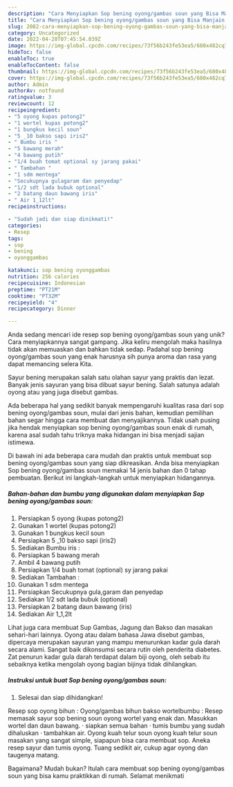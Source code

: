 ```yaml
---
description: "Cara Menyiapkan Sop bening oyong/gambas soun yang Bisa Manjain Lidah"
title: "Cara Menyiapkan Sop bening oyong/gambas soun yang Bisa Manjain Lidah"
slug: 2082-cara-menyiapkan-sop-bening-oyong-gambas-soun-yang-bisa-manjain-lidah
category: Uncategorized
date: 2022-04-28T07:45:54.039Z
image: https://img-global.cpcdn.com/recipes/73f56b243fe53ea5/680x482cq70/sop-bening-oyonggambas-soun-foto-resep-utama.jpg
hideToc: false
enableToc: true
enableTocContent: false
thumbnail: https://img-global.cpcdn.com/recipes/73f56b243fe53ea5/680x482cq70/sop-bening-oyonggambas-soun-foto-resep-utama.jpg
cover: https://img-global.cpcdn.com/recipes/73f56b243fe53ea5/680x482cq70/sop-bening-oyonggambas-soun-foto-resep-utama.jpg
author: Admin
authorAv: notfound
ratingvalue: 3
reviewcount: 12
recipeingredient:
- "5 oyong kupas potong2"
- "1 wortel kupas potong2"
- "1 bungkus kecil soun"
- "5 _10 bakso sapi iris2"
- " Bumbu iris "
- "5 bawang merah"
- "4 bawang putih"
- "1/4 buah tomat optional sy jarang pakai"
- " Tambahan "
- "1 sdm mentega"
- "Secukupnya gulagaram dan penyedap"
- "1/2 sdt lada bubuk optional"
- "2 batang daun bawang iris"
- " Air 1_12lt"
recipeinstructions:

- "Sudah jadi dan siap dinikmati!"
categories:
- Resep
tags:
- sop
- bening
- oyonggambas

katakunci: sop bening oyonggambas 
nutrition: 256 calories
recipecuisine: Indonesian
preptime: "PT21M"
cooktime: "PT32M"
recipeyield: "4"
recipecategory: Dinner

---
```





Anda sedang mencari ide resep sop bening oyong/gambas soun yang unik? Cara menyiapkannya sangat gampang. Jika keliru mengolah maka hasilnya tidak akan memuaskan dan bahkan tidak sedap. Padahal sop bening oyong/gambas soun yang enak harusnya sih punya aroma dan rasa yang dapat memancing selera Kita.





Sayur bening merupakan salah satu olahan sayur yang praktis dan lezat. Banyak jenis sayuran yang bisa dibuat sayur bening. Salah satunya adalah oyong atau yang juga disebut gambas.

Ada beberapa hal yang sedikit banyak mempengaruhi kualitas rasa dari sop bening oyong/gambas soun, mulai dari jenis bahan, kemudian pemilihan bahan segar hingga cara membuat dan menyajikannya. Tidak usah pusing jika hendak menyiapkan sop bening oyong/gambas soun enak di rumah, karena asal sudah tahu triknya maka hidangan ini bisa menjadi sajian istimewa.






Di bawah ini ada beberapa cara mudah dan praktis untuk membuat sop bening oyong/gambas soun yang siap dikreasikan. Anda bisa menyiapkan Sop bening oyong/gambas soun memakai 14 jenis bahan dan 0 tahap pembuatan. Berikut ini langkah-langkah untuk menyiapkan hidangannya.

<!--inarticleads1-->

##### Bahan-bahan dan bumbu yang digunakan dalam menyiapkan Sop bening oyong/gambas soun:

1. Persiapkan 5 oyong (kupas potong2)
1. Gunakan 1 wortel (kupas potong2)
1. Gunakan 1 bungkus kecil soun
1. Persiapkan 5 _10 bakso sapi (iris2)
1. Sediakan  Bumbu iris :
1. Persiapkan 5 bawang merah
1. Ambil 4 bawang putih
1. Persiapkan 1/4 buah tomat (optional) sy jarang pakai
1. Sediakan  Tambahan :
1. Gunakan 1 sdm mentega
1. Persiapkan Secukupnya gula,garam dan penyedap
1. Sediakan 1/2 sdt lada bubuk (optional)
1. Persiapkan 2 batang daun bawang (iris)
1. Sediakan  Air 1_1,2lt


Lihat juga cara membuat Sup Gambas, Jagung dan Bakso dan masakan sehari-hari lainnya. Oyong atau dalam bahasa Jawa disebut gambas, dipercaya merupakan sayuran yang mampu menurunkan kadar gula darah secara alami. Sangat baik dikonsumsi secara rutin oleh penderita diabetes. Zat penurun kadar gula darah terdapat dalam biji oyong, oleh sebab itu sebaiknya ketika mengolah oyong bagian bijinya tidak dihilangkan. 

<!--inarticleads2-->

##### Instruksi untuk buat Sop bening oyong/gambas soun:


1. Selesai dan siap dihidangkan!

Resep sop oyong bihun : Oyong/gambas bihun bakso wortelbumbu : Resep memasak sayur sop bening soun oyong wortel yang enak dan. Masukkan wortel dan daun bawang. · siapkan semua bahan · tumis bumbu yang sudah dihaluskan · tambahkan air. Oyong kuah telur soun oyong kuah telur soun masakan yang sangat simple, siapapun bisa cara membuat sop. Aneka resep sayur dan tumis oyong. Tuang sedikit air, cukup agar oyong dan taugenya matang. 

Bagaimana? Mudah bukan? Itulah cara membuat sop bening oyong/gambas soun yang bisa kamu praktikkan di rumah. Selamat menikmati

